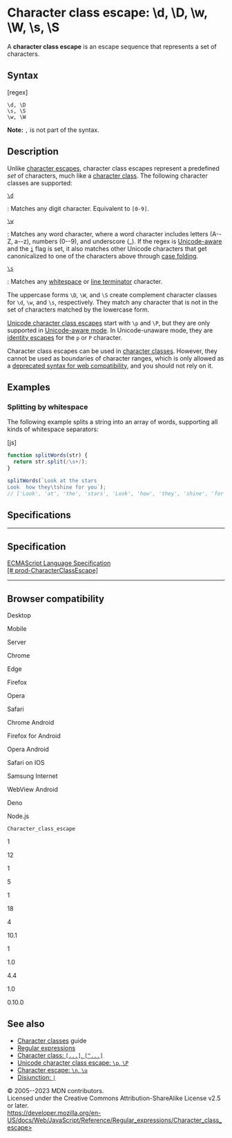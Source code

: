 Character class escape: \\d, \\D, \\w, \\W, \\s, \\S
====================================================

 
A **character class escape** is an escape sequence that represents a set
of characters.


 
Syntax
------

 
 
 
[regex]


```regex
\d, \D
\s, \S
\w, \W
```


 
**Note:** `,` is not part of the syntax.




 
Description
-----------

 
Unlike [character escapes](character_escape), character class escapes
represent a predefined *set* of characters, much like a [character
class](character_class). The following character classes are supported:

[`\d`](#d)

:   Matches any digit character. Equivalent to `[0-9]`.

[`\w`](#w)

:   Matches any word character, where a word character includes letters
    (A--Z, a--z), numbers (0--9), and underscore (\_). If the regex is
    [Unicode-aware](../global_objects/regexp/unicode#unicode-aware_mode)
    and the [`i`](../global_objects/regexp/ignorecase) flag is set, it
    also matches other Unicode characters that get canonicalized to one
    of the characters above through [case
    folding](https://unicode.org/Public/UCD/latest/ucd/CaseFolding.txt).

[`\s`](#s)

:   Matches any [whitespace](../lexical_grammar#white_space) or [line
    terminator](../lexical_grammar#line_terminators) character.

The uppercase forms `\D`, `\W`, and `\S` create complement character
classes for `\d`, `\w`, and `\s`, respectively. They match any character
that is not in the set of characters matched by the lowercase form.

[Unicode character class escapes](unicode_character_class_escape) start
with `\p` and `\P`, but they are only supported in [Unicode-aware
mode](../global_objects/regexp/unicode#unicode-aware_mode). In
Unicode-unaware mode, they are [identity escapes](character_escape) for
the `p` or `P` character.

Character class escapes can be used in [character
classes](character_class). However, they cannot be used as boundaries of
character ranges, which is only allowed as a [deprecated syntax for web
compatibility](https://developer.mozilla.org/en-US/docs/Web/JavaScript/Reference/Deprecated_and_obsolete_features#regexp),
and you should not rely on it.



 
Examples
--------


 
### Splitting by whitespace 

 
The following example splits a string into an array of words, supporting
all kinds of whitespace separators:

 
 
[js]


```js
function splitWords(str) {
  return str.split(/\s+/);
}

splitWords(`Look at the stars
Look  how they\tshine for you`);
// ['Look', 'at', 'the', 'stars', 'Look', 'how', 'they', 'shine', 'for', 'you']
```




Specifications
--------------

 
  -----------------------------------------------------------------------------------------------------------------------
  Specification
  -----------------------------------------------------------------------------------------------------------------------
  [ECMAScript Language Specification\
  [\#
  prod-CharacterClassEscape]](https://tc39.es/ecma262/multipage/text-processing.html#prod-CharacterClassEscape)

  -----------------------------------------------------------------------------------------------------------------------


Browser compatibility 
---------------------

 


Desktop

Mobile

Server

Chrome

Edge

Firefox

Opera

Safari

Chrome Android

Firefox for Android

Opera Android

Safari on IOS

Samsung Internet

WebView Android

Deno

Node.js

`Character_class_escape`

1

12

1

5

1

18

4

10.1

1

1.0

4.4

1.0

0.10.0

 
See also 
--------

 
-   [Character
    classes](https://developer.mozilla.org/en-US/docs/Web/JavaScript/Guide/Regular_expressions/Character_classes)
    guide
-   [Regular expressions](../regular_expressions)
-   [Character class: `[...]`, `[^...]`](character_class)
-   [Unicode character class escape: `\p`,
    `\P`](unicode_character_class_escape)
-   [Character escape: `\n`, `\u`](character_escape)
-   [Disjunction: `|`](disjunction)



 
© 2005--2023 MDN contributors.\
Licensed under the Creative Commons Attribution-ShareAlike License v2.5
or later.\
https://developer.mozilla.org/en-US/docs/Web/JavaScript/Reference/Regular_expressions/Character_class_escape>

